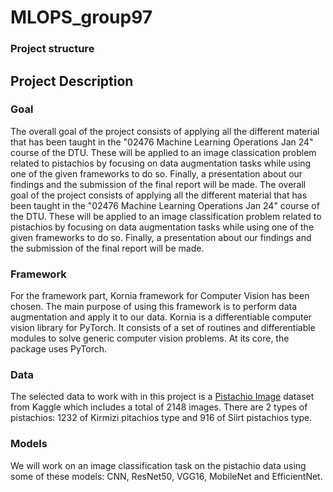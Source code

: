 # MLOPS_group97

### Project structure

## Project Description

### Goal
The overall goal of the project consists of applying all the different material that has been taught in the "02476 Machine Learning Operations Jan 24" course of the DTU. These will be applied to an image classication problem related to pistachios by focusing on data augmentation tasks while using one of the given frameworks to do so. Finally, a presentation about our findings and the submission of the final report will be made.
The overall goal of the project consists of applying all the different material that has been taught in the "02476 Machine Learning Operations Jan 24" course of the DTU. These will be applied to an image classification problem related to pistachios by focusing on data augmentation tasks while using one of the given frameworks to do so. Finally, a presentation about our findings and the submission of the final report will be made.

### Framework
For the framework part, Kornia framework for Computer Vision has been chosen. The main purpose of using this framework is to perform data augmentation and apply it to our data. Kornia is a differentiable computer vision library for PyTorch. It consists of a set of routines and differentiable modules to solve generic computer vision problems. At its core, the package uses PyTorch.
### Data
The selected data to work with in this project is a [Pistachio Image](https://www.kaggle.com/datasets/muratkokludataset/pistachio-image-dataset/code) dataset from Kaggle which includes a total of 2148 images. There are 2 types of pistachios: 1232 of Kirmizi pitachios type and 916 of Siirt pistachios type.
### Models
We will work on an image classification task on the pistachio data using some of these models: CNN, ResNet50, VGG16, MobileNet and EfficientNet.
